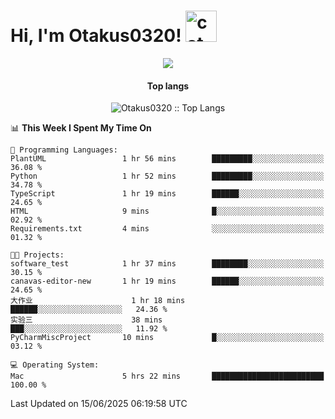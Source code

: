 <h1> Hi, I'm Otakus0320! <img src="https://media.giphy.com/media/mGcNjsfWAjY5AEZNw6/giphy.gif" width="50" alt="cat"></h1>

<p align="center"><a href="https://wakatime.com/@044d69d0-1253-4f60-96b6-5d19a0f9dde5"><img src="https://wakatime.com/badge/user/044d69d0-1253-4f60-96b6-5d19a0f9dde5.svg" /></a></p>

<h4 align="center">Top langs</h4>

<p align="center"><img src="https://github-readme-stats.vercel.app/api/top-langs/?username=Otakus0320&langs_count=10&theme=tokyonight&layout=compact&timestamp={{random_number}}" alt="Otakus0320 :: Top Langs" /></p>

<!--START_SECTION:waka-->
📊 **This Week I Spent My Time On** 

```text
💬 Programming Languages: 
PlantUML                 1 hr 56 mins        █████████░░░░░░░░░░░░░░░░   36.08 % 
Python                   1 hr 52 mins        █████████░░░░░░░░░░░░░░░░   34.78 % 
TypeScript               1 hr 19 mins        ██████░░░░░░░░░░░░░░░░░░░   24.65 % 
HTML                     9 mins              █░░░░░░░░░░░░░░░░░░░░░░░░   02.92 % 
Requirements.txt         4 mins              ░░░░░░░░░░░░░░░░░░░░░░░░░   01.32 % 

🐱‍💻 Projects: 
software_test            1 hr 37 mins        ████████░░░░░░░░░░░░░░░░░   30.15 % 
canavas-editor-new       1 hr 19 mins        ██████░░░░░░░░░░░░░░░░░░░   24.65 % 
大作业                      1 hr 18 mins        ██████░░░░░░░░░░░░░░░░░░░   24.36 % 
实验三                      38 mins             ███░░░░░░░░░░░░░░░░░░░░░░   11.92 % 
PyCharmMiscProject       10 mins             █░░░░░░░░░░░░░░░░░░░░░░░░   03.12 % 

💻 Operating System: 
Mac                      5 hrs 22 mins       █████████████████████████   100.00 % 
```


 Last Updated on 15/06/2025 06:19:58 UTC
<!--END_SECTION:waka-->

